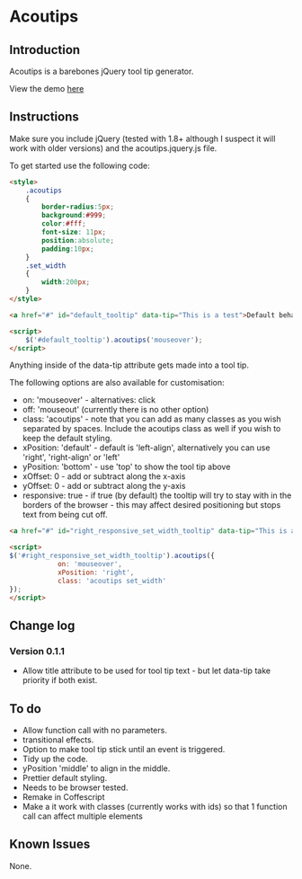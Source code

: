 # Acoutips

## Introduction

Acoutips is a barebones jQuery tool tip generator.

View the demo [here](http://mitchstanley.co.uk/acoutips/index.html)

## Instructions
Make sure you include jQuery (tested with 1.8+ although I suspect it will work with older versions) and the acoutips.jquery.js file.

To get started use the following code:

```html
<style>
	.acoutips
	{
		border-radius:5px;
		background:#999;
		color:#fff;
		font-size: 11px;
		position:absolute;
		padding:10px;
	}
	.set_width
	{
		width:200px;
	}
</style>

<a href="#" id="default_tooltip" data-tip="This is a test">Default behaviour</a>

<script>
	$('#default_tooltip').acoutips('mouseover');
</script>
```

Anything inside of the data-tip attribute gets made into a tool tip.

The following options are also available for customisation:
* on: 'mouseover' - alternatives: click
* off: 'mouseout' (currently there is no other option)
* class: 'acoutips' - note that you can add as many classes as you wish separated by spaces. Include the acoutips class as well if you wish to keep the default styling.
* xPosition: 'default' - default is 'left-align', alternatively you can use 'right', 'right-align' or 'left'
* yPosition: 'bottom' - use 'top' to show the tool tip above
* xOffset: 0 - add or subtract along the x-axis
* yOffset: 0 - add or subtract along the y-axis
* responsive: true - if true (by default) the tooltip will try to stay with in the borders of the browser - this may affect desired positioning but stops text from being cut off.

```html
<a href="#" id="right_responsive_set_width_tooltip" data-tip="This is a test" style="float:right">Right responsive set width behaviour</a>

<script>
$('#right_responsive_set_width_tooltip').acoutips({
			on: 'mouseover',
			xPosition: 'right',
			class: 'acoutips set_width'
});
</script>
```

## Change log
### Version 0.1.1

* Allow title attribute to be used for tool tip text - but let data-tip take priority if both exist.

## To do
* Allow function call with no parameters.
* transitional effects.
* Option to make tool tip stick until an event is triggered.
* Tidy up the code.
* yPosition 'middle' to align in the middle.
* Prettier default styling.
* Needs to be browser tested.
* Remake in Coffescript
* Make a it work with classes (currently works with ids) so that 1 function call can affect multiple elements
## Known Issues
None.
